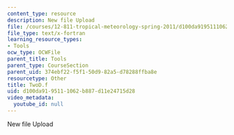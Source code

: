 ```yaml
---
content_type: resource
description: New file Upload
file: /courses/12-811-tropical-meteorology-spring-2011/d100da9195111062b887d11e24715d28_TwoD.f
file_type: text/x-fortran
learning_resource_types:
- Tools
ocw_type: OCWFile
parent_title: Tools
parent_type: CourseSection
parent_uid: 374ebf22-f5f1-50d9-82a5-d78288ffba8e
resourcetype: Other
title: TwoD.f
uid: d100da91-9511-1062-b887-d11e24715d28
video_metadata:
  youtube_id: null
---
```

New file Upload